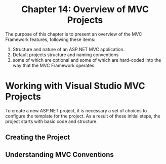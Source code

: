 <h1 align="center">
    Chapter 14: Overview of MVC Projects
</h1>

The purpose of this chapter is to present an overview of the MVC Framework features, following these items:
1. Structure and nature of an ASP.NET MVC application.
2. Default projects structure and naming conventions
3. some of which are optional and some of which are hard-coded into the way that the MVC Framework operates.  

# Working with Visual Studio MVC Projects
To create a new ASP.NET project, it is necessary a set of choices to configure the template for the project. As a result of these initial steps, the project starts with basic code and structure.

<!--
Chapter 14: Overview of MVC Projects
# Working with Visual Studio MVC Projects
-->

## Creating the Project
## Understanding MVC Conventions